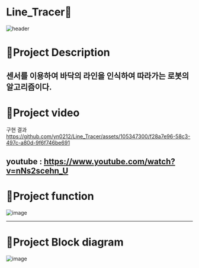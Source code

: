 # Line_Tracer🚗

![header](https://capsule-render.vercel.app/api?type=waving&color=ffde61&height=300&section=header&text=Line%20Tracer&desc=A%20robot%20that%20uses%20a%20sensor%20to%20recognize%20and%20follow%20the%20line%20on%20the%20floor&fontSize=50&demo=wave&fontColor=696969)

# :pushpin:Project Description

센서를 이용하여 바닥의 라인을 인식하여 따라가는 로봇의 알고리즘이다.
---------------------------------------
# :pushpin:Project video

구현 결과
https://github.com/yn0212/Line_Tracer/assets/105347300/f28a7e96-58c3-497c-a80d-9f6f746be691


youtube : https://www.youtube.com/watch?v=nNs2scehn_U
---------------------------------------------------------
# :pushpin:Project function

![image](https://github.com/yn0212/Line_Tracer/assets/105347300/f29ebf2a-774f-4d27-a44c-5762e487f594)

---------------------------------------
# :pushpin:Project Block diagram

![image](https://github.com/yn0212/Line_Tracer/assets/105347300/99660ac3-7ddf-4f63-9b2a-a6e253e73f57)

